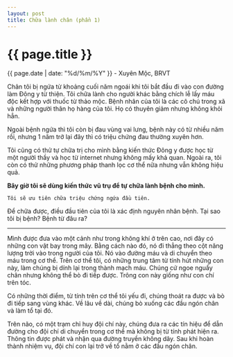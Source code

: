 ```yaml
---
layout: post
title: Chữa lành chân (phần 1)
---
```


{{ page.title }}
================
<p class="meta">{{ page.date | date: "%d/%m/%Y" }} - Xuyên Mộc, BRVT</p>

Chân tôi bị ngứa từ khoảng cuối năm ngoái khi tôi bắt đầu đi vào con đường làm Đông y từ thiện. Tôi chữa lành cho người khác bằng chích lễ lấy máu độc kết hợp với thuốc từ thảo mộc. Bệnh nhân của tôi là các cô chú trong xã và những người thân họ hàng của tôi. Họ có thuyên giảm nhưng không khỏi hẳn. 

Ngoài bệnh ngứa thì tôi còn bị đau vùng vai lưng, bệnh này có từ nhiều năm rồi, nhưng 1 năm trở lại đây thì có triệu chứng đau thường xuyên hơn.

Tôi cũng có thử tự chữa trị cho mình bằng kiến thức Đông y được học từ một người thầy và học từ internet nhưng không mấy khả quan. Ngoài ra, tôi còn có thử những phương pháp thanh lọc cơ thể nữa nhưng vẫn không hiệu quả.

**Bây giờ tôi sẽ dùng kiến thức vũ trụ để tự chữa lành bệnh cho mình.** 

	Tôi sẽ ưu tiên chữa triệu chứng ngứa đầu tiên.

Để chữa được, điều đầu tiên của tôi là xác định nguyên nhân bệnh. Tại sao tôi bị bệnh? Bệnh từ đâu ra?

***
Mình được đưa vào một cảnh như trong không khí ở trên cao, nơi đây có những con vật bay trong mây. Bằng cách nào đó, nó đi thẳng theo cột năng lượng trời vào trong người của tôi. Nó vào đường máu và di chuyển theo máu trong cơ thể. Trên cơ thể tôi, có những trung tâm từ tính hút những con này, làm chúng bị dính lại trong thành mạch máu. Chúng cứ ngoe nguẩy chân nhưng không thể bò đi tiếp được. Trông con này giống như con chí trên tóc. 

Có những thời điểm, từ tính trên cơ thể tôi yếu đi, chúng thoát ra được và bò đi tiếp sang vùng khác. Về lâu về dài, chúng bò xuống các đầu ngón chân và làm tổ tại đó. 

Trên não, có một trạm chỉ huy đội chí này, chúng đưa ra các tín hiệu để dẫn đường cho đội chí di chuyển trong cơ thể mà không bị từ tính phát hiện ra. Thông tin được phát và nhận qua đường truyền không dây. Sau khi hoàn thành nhiệm vụ, đội chí con lại trở về tổ nằm ở các đầu ngón chân. 
